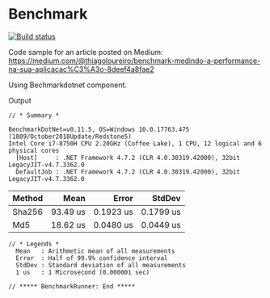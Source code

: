 # Benchmark
[![Build status](https://ci.appveyor.com/api/projects/status/44kh33bly9aa6a3y?svg=true)](https://ci.appveyor.com/project/thiagoloureiro/benchmark)

Code sample for an article posted on Medium:
https://medium.com/@thiagoloureiro/benchmark-medindo-a-performance-na-sua-aplicacac%C3%A3o-8deef4a8fae2

Using Bechmarkdotnet component.

Output
```
// * Summary *

BenchmarkDotNet=v0.11.5, OS=Windows 10.0.17763.475 (1809/October2018Update/Redstone5)
Intel Core i7-8750H CPU 2.20GHz (Coffee Lake), 1 CPU, 12 logical and 6 physical cores
  [Host]     : .NET Framework 4.7.2 (CLR 4.0.30319.42000), 32bit LegacyJIT-v4.7.3362.0
  DefaultJob : .NET Framework 4.7.2 (CLR 4.0.30319.42000), 32bit LegacyJIT-v4.7.3362.0
```

| Method |     Mean |     Error |    StdDev |
|------- |---------:|----------:|----------:|
| Sha256 | 93.49 us | 0.1923 us | 0.1799 us |
|    Md5 | 18.62 us | 0.0480 us | 0.0449 us |
```
// * Legends *
  Mean   : Arithmetic mean of all measurements
  Error  : Half of 99.9% confidence interval
  StdDev : Standard deviation of all measurements
  1 us   : 1 Microsecond (0.000001 sec)

// ***** BenchmarkRunner: End *****
```
